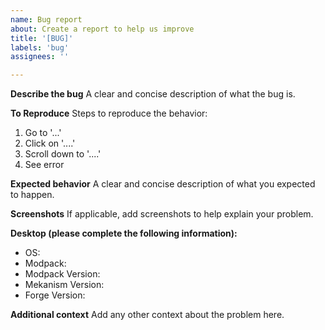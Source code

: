 ```yaml
---
name: Bug report
about: Create a report to help us improve
title: '[BUG]'
labels: 'bug'
assignees: ''

---
```


**Describe the bug**
A clear and concise description of what the bug is.

**To Reproduce**
Steps to reproduce the behavior:
1. Go to '...'
2. Click on '....'
3. Scroll down to '....'
4. See error

**Expected behavior**
A clear and concise description of what you expected to happen.

**Screenshots**
If applicable, add screenshots to help explain your problem.

**Desktop (please complete the following information):**
 - OS: 
 - Modpack:
 - Modpack Version:
 - Mekanism Version: 
 - Forge Version:


**Additional context**
Add any other context about the problem here.
